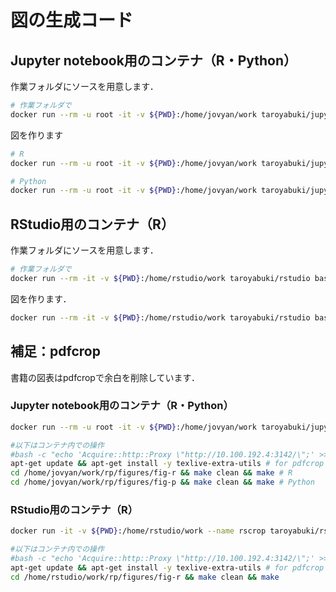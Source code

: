 # 図の生成コード

## Jupyter notebook用のコンテナ（R・Python）

作業フォルダにソースを用意します．

```bash
# 作業フォルダで
docker run --rm -u root -it -v ${PWD}:/home/jovyan/work taroyabuki/jupyter bash -c 'cd /home/jovyan/work && git clone https://github.com/taroyabuki/rp.git'
```

図を作ります

```bash
# R
docker run --rm -u root -it -v ${PWD}:/home/jovyan/work taroyabuki/jupyter bash -c 'cd /home/jovyan/work/rp/figures/fig-r && make clean && make'

# Python
docker run --rm -u root -it -v ${PWD}:/home/jovyan/work taroyabuki/jupyter bash -c 'cd /home/jovyan/work/rp/figures/fig-p && make clean && make'
```

## RStudio用のコンテナ（R）

作業フォルダにソースを用意します．

```bash
# 作業フォルダで
docker run --rm -it -v ${PWD}:/home/rstudio/work taroyabuki/rstudio bash -c 'cd /home/rstudio/work && git clone https://github.com/taroyabuki/rp.git'
```

図を作ります．

```bash
docker run --rm -it -v ${PWD}:/home/rstudio/work taroyabuki/rstudio bash -c 'cd /home/rstudio/work/rp/figures/fig-r && make clean && make'
```

## 補足：pdfcrop

書籍の図表はpdfcropで余白を削除しています．

### Jupyter notebook用のコンテナ（R・Python）

```bash
docker run --rm -u root -it -v ${PWD}:/home/jovyan/work taroyabuki/jupyter bash

#以下はコンテナ内での操作
#bash -c "echo 'Acquire::http::Proxy \"http://10.100.192.4:3142/\";' >> /etc/apt/apt.conf.d/02proxy"
apt-get update && apt-get install -y texlive-extra-utils # for pdfcrop
cd /home/jovyan/work/rp/figures/fig-r && make clean && make # R
cd /home/jovyan/work/rp/figures/fig-p && make clean && make # Python
```

### RStudio用のコンテナ（R）

```bash
docker run -it -v ${PWD}:/home/rstudio/work --name rscrop taroyabuki/rstudio bash

#以下はコンテナ内での操作
#bash -c "echo 'Acquire::http::Proxy \"http://10.100.192.4:3142/\";' >> /etc/apt/apt.conf.d/02proxy"
apt-get update && apt-get install -y texlive-extra-utils # for pdfcrop
cd /home/rstudio/work/rp/figures/fig-r && make clean && make
```